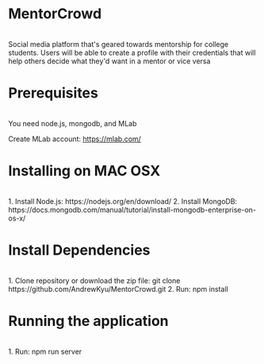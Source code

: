 # MentorCrowd
<br/>
Social media platform that's geared towards mentorship for college students. Users will be able to create a profile with their credentials that will help others decide what they'd want in a mentor or vice versa

# Prerequisites 
<br/>
You need node.js, mongodb, and MLab

Create MLab account: https://mlab.com/

# Installing on MAC OSX
<br/>
1. Install Node.js: https://nodejs.org/en/download/
2. Install MongoDB: https://docs.mongodb.com/manual/tutorial/install-mongodb-enterprise-on-os-x/

# Install Dependencies
<br/>
1. Clone repository or download the zip file: git clone https://github.com/AndrewKyu/MentorCrowd.git
2. Run: npm install

# Running the application
<br/>
1. Run: npm run server


